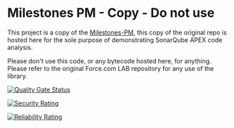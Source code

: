 Milestones PM - Copy - Do not use
==============
This project is a copy of the [Milestones-PM](https://github.com/SalesforceLabs/Milestones-PM), this copy of the original repo is hosted here for the sole purpose of demonstrating SonarQube APEX code analysis.

Please don't use this code, or any bytecode hosted here, for anything. Please refer to the original Force.com LAB repository for any use of the library.

[![Quality Gate Status](https://nautilus.sonarqube.org/api/project_badges/measure?project=SonarSource-Demos_salesforce-apex-example&metric=alert_status&token=01f5a714d878252a848df0651cea66135a0f2837)](https://nautilus.sonarqube.org/dashboard?id=SonarSource-Demos_salesforce-apex-example)

[![Security Rating](https://nautilus.sonarqube.org/api/project_badges/measure?project=SonarSource-Demos_salesforce-apex-example&metric=security_rating&token=01f5a714d878252a848df0651cea66135a0f2837)](https://nautilus.sonarqube.org/dashboard?id=SonarSource-Demos_salesforce-apex-example)

[![Reliability Rating](https://nautilus.sonarqube.org/api/project_badges/measure?project=SonarSource-Demos_salesforce-apex-example&metric=reliability_rating&token=01f5a714d878252a848df0651cea66135a0f2837)](https://nautilus.sonarqube.org/dashboard?id=SonarSource-Demos_salesforce-apex-example)


